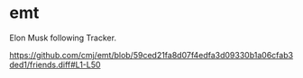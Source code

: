 # emt
Elon Musk following Tracker.

https://github.com/cmj/emt/blob/59ced21fa8d07f4edfa3d09330b1a06cfab3ded1/friends.diff#L1-L50
